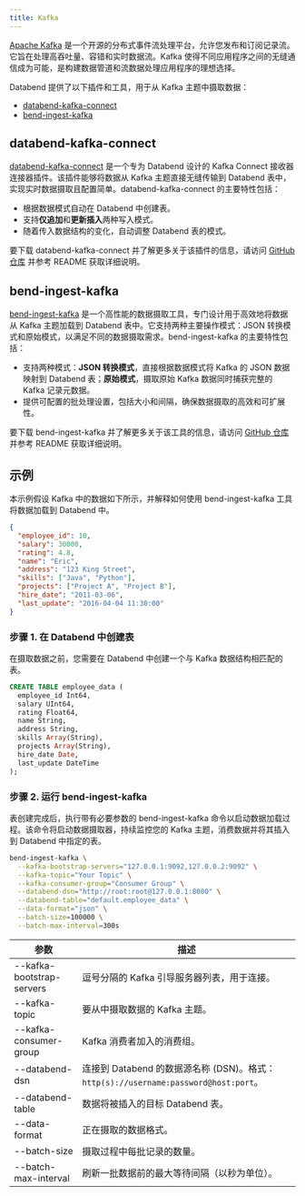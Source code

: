 ```yaml
---
title: Kafka
---
```


[Apache Kafka](https://kafka.apache.org/) 是一个开源的分布式事件流处理平台，允许您发布和订阅记录流。它旨在处理高吞吐量、容错和实时数据流。Kafka 使得不同应用程序之间的无缝通信成为可能，是构建数据管道和流数据处理应用程序的理想选择。

Databend 提供了以下插件和工具，用于从 Kafka 主题中摄取数据：

- [databend-kafka-connect](#databend-kafka-connect)
- [bend-ingest-kafka](#bend-ingest-kafka)

## databend-kafka-connect

[databend-kafka-connect](https://github.com/databendcloud/databend-kafka-connect) 是一个专为 Databend 设计的 Kafka Connect 接收器连接器插件。该插件能够将数据从 Kafka 主题直接无缝传输到 Databend 表中，实现实时数据摄取且配置简单。databend-kafka-connect 的主要特性包括：

- 根据数据模式自动在 Databend 中创建表。
- 支持**仅追加**和**更新插入**两种写入模式。
- 随着传入数据结构的变化，自动调整 Databend 表的模式。

要下载 databend-kafka-connect 并了解更多关于该插件的信息，请访问 [GitHub 仓库](https://github.com/databendcloud/databend-kafka-connect) 并参考 README 获取详细说明。

## bend-ingest-kafka

[bend-ingest-kafka](https://github.com/databendcloud/bend-ingest-kafka) 是一个高性能的数据摄取工具，专门设计用于高效地将数据从 Kafka 主题加载到 Databend 表中。它支持两种主要操作模式：JSON 转换模式和原始模式，以满足不同的数据摄取需求。bend-ingest-kafka 的主要特性包括：

- 支持两种模式：**JSON 转换模式**，直接根据数据模式将 Kafka 的 JSON 数据映射到 Databend 表；**原始模式**，摄取原始 Kafka 数据同时捕获完整的 Kafka 记录元数据。
- 提供可配置的批处理设置，包括大小和间隔，确保数据摄取的高效和可扩展性。

要下载 bend-ingest-kafka 并了解更多关于该工具的信息，请访问 [GitHub 仓库](https://github.com/databendcloud/bend-ingest-kafka) 并参考 README 获取详细说明。

## 示例

本示例假设 Kafka 中的数据如下所示，并解释如何使用 bend-ingest-kafka 工具将数据加载到 Databend 中。

```json
{
  "employee_id": 10,
  "salary": 30000,
  "rating": 4.8,
  "name": "Eric",
  "address": "123 King Street",
  "skills": ["Java", "Python"],
  "projects": ["Project A", "Project B"],
  "hire_date": "2011-03-06",
  "last_update": "2016-04-04 11:30:00"
}
```

### 步骤 1. 在 Databend 中创建表

在摄取数据之前，您需要在 Databend 中创建一个与 Kafka 数据结构相匹配的表。

```sql
CREATE TABLE employee_data (
  employee_id Int64,
  salary UInt64,
  rating Float64,
  name String,
  address String,
  skills Array(String),
  projects Array(String),
  hire_date Date,
  last_update DateTime
);
```

### 步骤 2. 运行 bend-ingest-kafka

表创建完成后，执行带有必要参数的 bend-ingest-kafka 命令以启动数据加载过程。该命令将启动数据摄取器，持续监控您的 Kafka 主题，消费数据并将其插入到 Databend 中指定的表。

```bash
bend-ingest-kafka \
  --kafka-bootstrap-servers="127.0.0.1:9092,127.0.0.2:9092" \
  --kafka-topic="Your Topic" \
  --kafka-consumer-group="Consumer Group" \
  --databend-dsn="http://root:root@127.0.0.1:8000" \
  --databend-table="default.employee_data" \
  --data-format="json" \
  --batch-size=100000 \
  --batch-max-interval=300s
```

| 参数                       | 描述                                                                                          |
|---------------------------|-----------------------------------------------------------------------------------------------------|
| --kafka-bootstrap-servers | 逗号分隔的 Kafka 引导服务器列表，用于连接。                                       |
| --kafka-topic             | 要从中摄取数据的 Kafka 主题。                                                |
| --kafka-consumer-group    | Kafka 消费者加入的消费组。                                                       |
| --databend-dsn            | 连接到 Databend 的数据源名称 (DSN)。格式：`http(s)://username:password@host:port`。  |
| --databend-table          | 数据将被插入的目标 Databend 表。                                           |
| --data-format             | 正在摄取的数据格式。                                                               |
| --batch-size              | 摄取过程中每批记录的数量。                                                    |
| --batch-max-interval      | 刷新一批数据前的最大等待间隔（以秒为单位）。                                   |